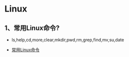 # Linux
## 1、常用Linux命令?
- ls,help,cd,more,clear,mkdir,pwd,rm,grep,find,mv,su,date

- [常用Linux命令](https://blog.csdn.net/qq_23329167/article/details/83856430/)
